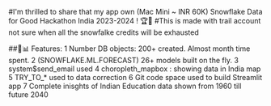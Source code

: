 #I'm thrilled to share that my app own (Mac Mini ~ INR 60K) Snowflake Data for Good Hackathon India 2023-2024 ! 🏆🎉
#This is made with trail account not sure when all the snowfalke credits will be exhausted 

##🔗📊 Features:
1️ Number DB objects: 200+ created. Almost month time spent.
2️ (SNOWFLAKE.ML.FORECAST) 26+ models built on the fly.
3️ system$send_email used
4️ choropleth_mapbox : showing data in India map
5️ TRY_TO_* used to data correction 
6️ Git code space used to build Streamlit app
7️ Complete inisghts of Indian Education data shown from 1960 till future 2040
